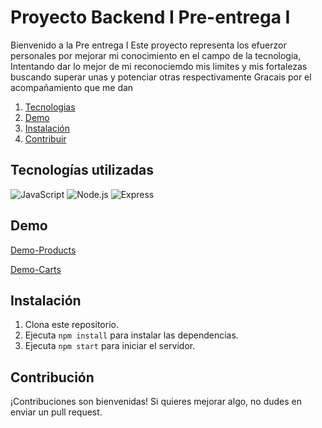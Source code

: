 # Proyecto Backend I Pre-entrega I

Bienvenido a la Pre entrega I Este proyecto representa los efuerzor personales por mejorar mi conocimiento en el campo de la tecnologia, Intentando dar lo mejor de mi reconociemdo mis limites y mis fortalezas buscando superar unas y potenciar otras respectivamente
Gracais por el acompañamiento que me dan

1. [Tecnologias](##Tecnologías-utilizadas)
2. [Demo](##demo.gif)
3. [Instalación](##instalación)
4. [Contribuir](##contribuir)



## Tecnologías utilizadas


![JavaScript](https://img.shields.io/badge/-JavaScript-333333?style=flat&logo=javascript) 
![Node.js](https://img.shields.io/badge/logo-node.js-green?logo=node.js)
![Express](https://img.shields.io/badge/logo-express-blue?logo=express)


## Demo
[Demo-Products](https://youtu.be/33WWGJAHgf8 " Demo Products ")

[Demo-Carts](https://youtu.be/A5OiR-jkx3E " Demo Carts ")

  
## Instalación

1. Clona este repositorio.
2. Ejecuta `npm install` para instalar las dependencias.
3. Ejecuta `npm start` para iniciar el servidor.

## Contribución

¡Contribuciones son bienvenidas! Si quieres mejorar algo, no dudes en enviar un pull request.
